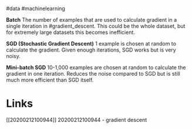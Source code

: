 #data #machinelearning

**Batch**
The number of examples that are used to calculate gradient in a single iteration in #gradient_descent. This could be the whole dataset, but for extremely large datasets this becomes inefficient. 

**SGD (Stochastic Gradient Descent)**
1 example is chosen at random to calculate the gradient. Given enough iterations, SGD works but is very noisy.

**Mini-batch SGD**
10-1,000 examples are chosen at random to calculate the gradient in one iteration. Reduces the noise compared to SGD but is still much more efficient than SGD itself.

# Links
[[20200212100944]] 20200212100944 - gradient descent
